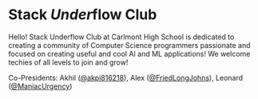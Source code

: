 # Stack *Under*flow Club

Hello! Stack Underflow Club at Carlmont High School is dedicated to creating a community of Computer Science programmers passionate and focused on creating useful and cool AI and ML applications! We welcome techies of all levels to join and grow!

Co-Presidents: Akhil ([@akpi816218](https://github.com/akpi816218)), Alex ([@FriedLongJohns](https://github.com/FriedLongJohns)), Leonard ([@ManiacUrgency](https://github.com/ManiacUrgency))
